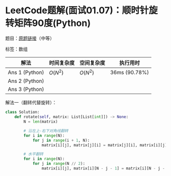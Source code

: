 # LeetCode题解(面试01.07)：顺时针旋转矩阵90度(Python)

题目：[原题链接](https://leetcode-cn.com/problems/rotate-matrix-lcci/)（中等）

标签：数组

| 解法           | 时间复杂度 | 空间复杂度 | 执行用时      |
| -------------- | ---------- | ---------- | ------------- |
| Ans 1 (Python) | $O(N^2)$   | $O(N^2)$   | 36ms (90.78%) |
| Ans 2 (Python) |            |            |               |
| Ans 3 (Python) |            |            |               |

解法一（翻转代替旋转）：

```python
class Solution:
    def rotate(self, matrix: List[List[int]]) -> None:
        N = len(matrix)

        # 沿左上-右下对角线翻转
        for i in range(N):
            for j in range(i + 1, N):
                matrix[i][j], matrix[j][i] = matrix[j][i], matrix[i][j]

        # 水平翻转
        for i in range(N):
            for j in range(N // 2):
                matrix[i][j], matrix[i][N - j - 1] = matrix[i][N - j - 1], matrix[i][j]
```